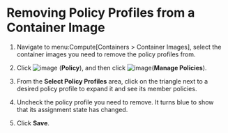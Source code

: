 # Removing Policy Profiles from a Container Image

1.  Navigate to menu:Compute\[Containers \> Container Images\], select
    the container images you need to remove the policy profiles from.

2.  Click ![image](../images/1941.png) (**Policy**), and then click
    ![image](../images/1851.png)(**Manage Policies**).

3.  From the **Select Policy Profiles** area, click on the triangle next
    to a desired policy profile to expand it and see its member
    policies.

4.  Uncheck the policy profile you need to remove. It turns blue to show
    that its assignment state has changed.

5.  Click **Save**.
